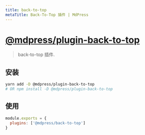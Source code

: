```yaml
---
title: back-to-top
metaTitle: Back-To-Top 插件 | MdPress
---
```


# [@mdpress/plugin-back-to-top](https://github.com/LinFeng1997/mdpress/tree/master/packages/@mdpress/plugin-back-to-top)

> back-to-top 插件.

## 安装

```bash
yarn add -D @mdpress/plugin-back-to-top
# OR npm install -D @mdpress/plugin-back-to-top
```

## 使用

```javascript
module.exports = {
  plugins: ['@mdpress/back-to-top']
}
```
